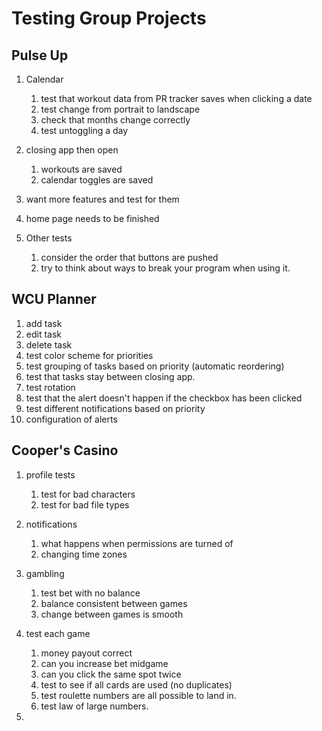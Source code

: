 # Testing Group Projects

## Pulse Up

1. Calendar
   1. test that workout data from PR tracker saves when clicking a date
   2. test change from portrait to landscape
   3. check that months change correctly
   4. test untoggling a day
      
      
2. closing app then open
     1. workouts are saved
     2. calendar toggles are saved
  
3. want more features and test for them
4. home page needs to be finished
5. Other tests
   1. consider the order that buttons are pushed
   2. try to think about ways to break your program when using it.

## WCU Planner

1. add task
2. edit task
3. delete task
4. test color scheme for priorities
5. test grouping of tasks based on priority (automatic reordering)
6. test that tasks stay between closing app.
7. test rotation
8. test that the alert doesn't happen if the checkbox has been clicked
9. test different notifications based on priority
10. configuration of alerts

## Cooper's Casino
1. profile tests
    1. test for bad characters
    2. test for bad file types
  
2. notifications
    1. what happens when permissions are turned of
    2. changing time zones
  
3. gambling
    1. test bet with no balance
    2. balance consistent between games
    3. change between games is smooth
  
4.  test each game
    1. money payout correct
    2. can you increase bet midgame
    3. can you click the same spot twice
    4. test to see if all cards are used (no duplicates)
    5. test roulette numbers are all possible to land in.
    6. test law of large numbers.
  
5.  










